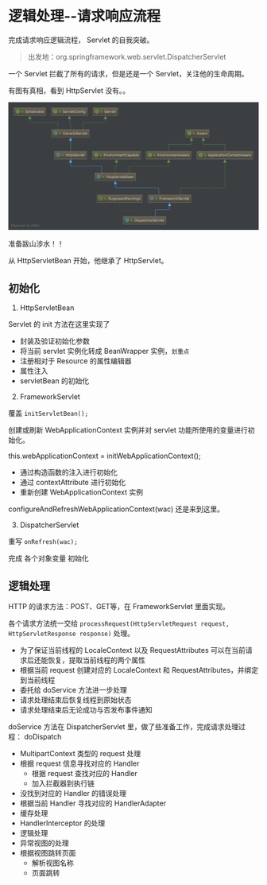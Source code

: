 #   逻辑处理--请求响应流程

完成请求响应逻辑流程， Servlet 的自我突破。

>   出发地：org.springframework.web.servlet.DispatcherServlet

一个 Servlet 拦截了所有的请求，但是还是一个 Servlet，关注他的生命周期。

有图有真相，看到 HttpServlet 没有。。

![DispatcherServlet](images/DispatcherServlet.png)

准备跋山涉水！！

从 HttpServletBean 开始，他继承了 HttpServlet。

##  初始化

1.  HttpServletBean

Servlet 的 init 方法在这里实现了

-   封装及验证初始化参数
-   将当前 servlet 实例化转成 BeanWrapper 实例，`划重点`
-   注册相对于 Resource 的属性编辑器
-   属性注入
-   servletBean 的初始化

2.  FrameworkServlet

覆盖 `initServletBean();` 

创建或刷新 WebApplicationContext 实例并对 servlet 功能所使用的变量进行初始化。

this.webApplicationContext = initWebApplicationContext();

-   通过构造函数的注入进行初始化
-   通过 contextAttribute 进行初始化
-   重新创建 WebApplicationContext 实例

configureAndRefreshWebApplicationContext(wac) 还是来到这里。

3.  DispatcherServlet

重写 `onRefresh(wac);` 

完成 各个对象变量 初始化

##  逻辑处理

HTTP 的请求方法：POST、GET等，在 FrameworkServlet 里面实现。

各个请求方法统一交给 `processRequest(HttpServletRequest request, HttpServletResponse response)` 处理。

-   为了保证当前线程的 LocaleContext 以及 RequestAttributes 可以在当前请求后还能恢复，提取当前线程的两个属性
-   根据当前 request 创建对应的 LocaleContext 和 RequestAttributes，并绑定到当前线程
-   委托给 doService 方法进一步处理
-   请求处理结束后恢复线程到原始状态
-   请求处理结束后无论成功与否发布事件通知

doService 方法在 DispatcherServlet 里，做了些准备工作，完成请求处理过程： doDispatch

-   MultipartContext 类型的 request 处理
-   根据 request 信息寻找对应的 Handler
    -   根据 request 查找对应的 Handler
    -   加入拦截器到执行链
-   没找到对应的 Handler 的错误处理
-   根据当前 Handler 寻找对应的 HandlerAdapter
-   缓存处理
-   HandlerInterceptor 的处理
-   逻辑处理
-   异常视图的处理
-   根据视图跳转页面
    -   解析视图名称
    -   页面跳转